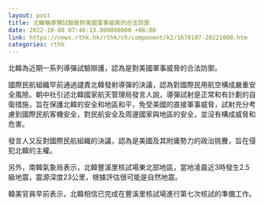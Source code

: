 ```yaml
---
layout: post
title: 北韓稱導彈試驗是對美國軍事威脅的合法防禦
date: 2022-10-08 07:46:13.000000000 +08:00
link: https://news.rthk.hk/rthk/ch/component/k2/1670107-20221008.htm
categories: rthk
---
```


北韓為近期一系列導彈試驗辯護，認為是對美國軍事威脅的合法防禦。

國際民航組織早前通過譴責北韓發射導彈的決議，認為對國際民用航空構成嚴重安全風險。朝中社引述北韓國家航天管理局發言人說，導彈試射是正常和有計劃的自衛措施，旨在保護北韓的安全和地區和平，免受美國的直接軍事威脅，試射充分考慮到國際民航客機安全，對民航安全及周邊國家與地區的安全，並沒有構成威脅和危害。

發言人又反對國際民航組織的決議，認為是美國及其附庸勢力的政治挑釁，旨在侵犯北韓的主權。

另外，南韓氣象局表示，北韓豐溪里核試場東北部地區，當地凌晨近3時發生2.5級地震，震源深度23公里，根據評估很可能是自然地震。

韓美官員早前表示，北韓相信已完成在豐溪里核試場進行第七次核試的準備工作。
